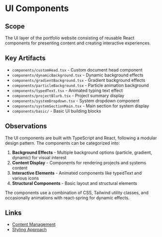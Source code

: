 # UI Components

## Scope
The UI layer of the portfolio website consisting of reusable React components for presenting content and creating interactive experiences.

## Key Artifacts
- `components/customHead.tsx` - Custom document head component
- `components/dynamicBackground.tsx` - Dynamic background effects
- `components/gradientBackground.tsx` - Gradient background effects
- `components/particleBackground.tsx` - Particle animation background
- `components/typedText.tsx` - Animated typing text effect
- `components/projectBlurb.tsx` - Project summary display
- `components/systemDropdown.tsx` - System dropdown component
- `components/systemSectionMain.tsx` - Main section for system display
- `components/basic/` - Basic UI building blocks

## Observations
The UI components are built with TypeScript and React, following a modular design pattern. The components can be categorized into:

1. **Background Effects** - Multiple background options (particle, gradient, dynamic) for visual interest
2. **Content Display** - Components for rendering projects and systems content
3. **Interactive Elements** - Animated components like typedText and various icons
4. **Structural Components** - Basic layout and structural elements

The components use a combination of CSS, Tailwind utility classes, and occasionally animations with react-spring for dynamic effects.

## Links
- [Content Management](../content/index.md)
- [Styling Approach](../styling/index.md)